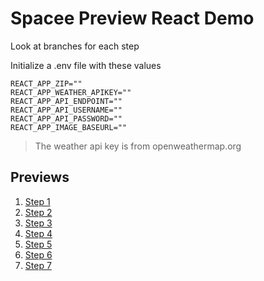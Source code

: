 # Spacee Preview React Demo

Look at branches for each step

Initialize a .env file with these values

```env
REACT_APP_ZIP=""
REACT_APP_WEATHER_APIKEY=""
REACT_APP_API_ENDPOINT=""
REACT_APP_API_USERNAME=""
REACT_APP_API_PASSWORD=""
REACT_APP_IMAGE_BASEURL=""
```

> The weather api key is from openweathermap.org

## Previews

1. [Step 1](https://5d1bca405946220008d89ae9--spaceepreview.netlify.com/)
2. [Step 2](https://5d1bca0c744384000c2e02ec--spaceepreview.netlify.com/)
3. [Step 3](https://5d1bc9f9218b57000d5664b2--spaceepreview.netlify.com/)
4. [Step 4](https://5d1bc9effb195200095f2266--spaceepreview.netlify.com/)
5. [Step 5](https://5d1bc9e5d605410008f09b47--spaceepreview.netlify.com/)
6. [Step 6](https://5d1bc9c5f95205000865532a--spaceepreview.netlify.com/)
7. [Step 7](https://5d1bc9c5f95205000865532a--spaceepreview.netlify.com/)

